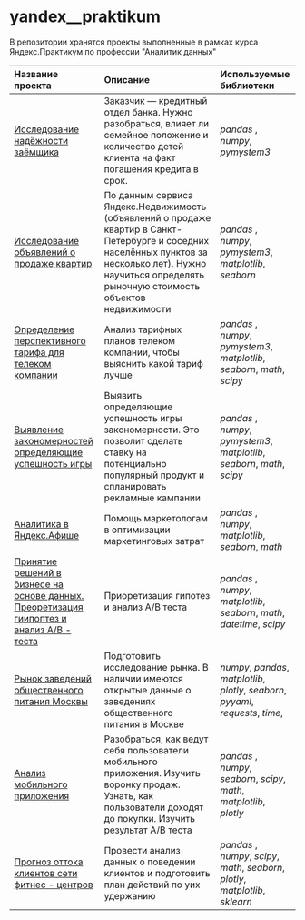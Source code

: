 # yandex__praktikum
В репозитории хранятся проекты выполненные в рамках курса Яндекс.Практикум по профессии "Аналитик данных"

| Название проекта | Описание | Используемые библиотеки | 
| :---------------------- | :---------------------- | :---------------------- |
| [Исследование надёжности заёмщика](https://github.com/sharunovstanislav/yandex__praktikum/tree/main/1_предобработка%20данных) | Заказчик — кредитный отдел банка. Нужно разобраться, влияет ли семейное положение и количество детей клиента на факт погашения кредита в срок.| *pandas* , *numpy*, *pymystem3* |
| [Исследование объявлений о продаже квартир](https://github.com/sharunovstanislav/yandex__praktikum/tree/main/2_исследовательский%20анализ%20данных) | По данным сервиса Яндекс.Недвижимость (объявлений о продаже квартир в Санкт-Петербурге и соседних населённых пунктов за несколько лет). Нужно научиться определять рыночную стоимость объектов недвижимости | *pandas* , *numpy*, *pymystem3*, *matplotlib*, *seaborn* |
| [Определение перспективного тарифа для телеком компании](https://github.com/sharunovstanislav/yandex__praktikum/tree/main/3_статистический%20анализ) | Анализ тарифных планов телеком компании, чтобы выяснить какой тариф лучше | *pandas* , *numpy*, *pymystem3*, *matplotlib*, *seaborn*, *math*, *scipy* |
| [Выявление закономерностей определяющие успешность игры](https://github.com/sharunovstanislav/yandex__praktikum/tree/main/4_сборный%20проект%201) | Выявить определяющие успешность игры закономерности. Это позволит сделать ставку на потенциально популярный продукт и спланировать рекламные кампании | *pandas* , *numpy*, *pymystem3*, *matplotlib*, *seaborn*, *math*, *scipy* |
| [Аналитика в Яндекс.Афише](https://github.com/sharunovstanislav/yandex__praktikum/tree/main/6_анализ%20бизнес%20показателей) | Помощь маркетологам в оптимизации маркетинговых затрат | *pandas* , *numpy*, *matplotlib*, *seaborn*, *math* |
| [Принятие решений в бизнесе на основе данных. Преоретизация гиипоптез и анализ A/B - теста](https://github.com/sharunovstanislav/yandex__praktikum/tree/main/7_принятие%20решений%20в%20бизнесе%20на%20основе%20данных) | Приоретизация гипотез и анализ A/B теста | *pandas* , *numpy*, *matplotlib*, *seaborn*, *math*, *datetime*, *scipy* |
| [Рынок заведений общественного питания Москвы](https://github.com/sharunovstanislav/yandex__praktikum/tree/main/8_как%20рассказать%20историю%20с%20помощью%20данных) | Подготовить исследование рынка. В наличии имеются открытые данные о заведениях общественного питания в Москве | *numpy*, *pandas*, *matplotlib*, *plotly*, *seaborn*, *pyyaml*, *requests*, *time*, |
| [Анализ мобильного приложения](https://github.com/sharunovstanislav/yandex__praktikum/tree/main/9_сборный%20проект%202) | Разобраться, как ведут себя пользователи  мобильного приложения. Изучить воронку продаж. Узнать, как пользователи доходят до покупки. Изучить результат A/B теста| *pandas* , *numpy*, *seaborn*, *scipy*, *math*, *matplotlib*, *plotly* |
| [Прогноз оттока клиентов сети фитнес - центров](https://github.com/sharunovstanislav/yandex__praktikum/tree/main/11_прогнозы%20и%20предсказания) | Провести анализ данных о поведении клиентов и подготовить план действий по уих удержанию | *pandas* , *numpy*, *scipy*, *math*, *seaborn*, *plotly*, *matplotlib*, *sklearn* |





